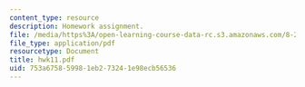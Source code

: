 ```yaml
---
content_type: resource
description: Homework assignment.
file: /media/https%3A/open-learning-course-data-rc.s3.amazonaws.com/8-251-string-theory-for-undergraduates-spring-2007/753a675859981eb273241e98ecb56536_hwk11.pdf
file_type: application/pdf
resourcetype: Document
title: hwk11.pdf
uid: 753a6758-5998-1eb2-7324-1e98ecb56536
---
```

